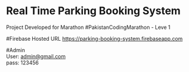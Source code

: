# Real Time Parking Booking System
Project Developed for Marathon #PakistanCodingMarathon - Leve 1

#Firebase Hosted URL
https://parking-booking-system.firebaseapp.com 
 
#Admin     
User: admin@gmail.com  
pass: 123456    

